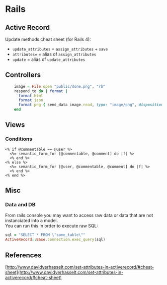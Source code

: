 # Rails

## Active Record

Update methods cheat sheet (for Rails 4):
- `update_attributes` = `assign_attributes` + `save`
- `attributes=` = alias of `assign_attributes`
- `update` = alias of `update_attributes`

## Controllers

```ruby
    image = File.open "public/done.png", "rb"
    respond_to do | format |
      format.html
      format.json
      format.png { send_data image.read, type: "image/png", disposition: "inline" }
    end
```

## Views

### Conditions

```erb
<% if @commentable == @user %>
  <%= semantic_form_for [@commentable, @comment] do |f| %>
  <% end %>
<% else %>
  <%= semantic_form_for [@user, @commentable, @comment] do |f| %>
  <% end %>
<% end %>
```

## Misc

### Data and DB

From rails console you may want to access raw data or data that are not instanciated into a model.  
You can run this in order to execute raw SQL:

```ruby
sql = "SELECT * FROM \"some_table\""
ActiveRecord::Base.connection.exec_query(sql)
```

## References

[http://www.davidverhasselt.com/set-attributes-in-activerecord/#cheat-sheet](http://www.davidverhasselt.com/set-attributes-in-activerecord/#cheat-sheet)
